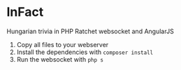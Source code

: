 # InFact
Hungarian trivia in PHP Ratchet websocket and AngularJS

  1. Copy all files to your webserver
  2. Install the dependencies with ```composer install```
  3. Run the websocket with ```php s```
